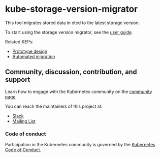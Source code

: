 # kube-storage-version-migrator

This tool migrates stored data in etcd to the latest storage version.

To start using the storage version migrator, see the [user guide](USER_GUIDE.md).

Related KEPs:

* [Prototype design](https://github.com/kubernetes/enhancements/blob/master/keps/sig-api-machinery/0030-storage-migration.md)
* [Automated migration](https://github.com/kubernetes/enhancements/blob/master/keps/sig-api-machinery/storage-migration-auto-trigger.md)

## Community, discussion, contribution, and support

Learn how to engage with the Kubernetes community on the [community page](http://kubernetes.io/community/).

You can reach the maintainers of this project at:

- [Slack](https://kubernetes.slack.com/messages/sig-api-machinery)
- [Mailing List](https://groups.google.com/forum/#!forum/kubernetes-sig-api-machinery)

### Code of conduct

Participation in the Kubernetes community is governed by the [Kubernetes Code of Conduct](code-of-conduct.md).
